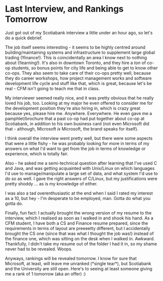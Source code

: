 # Last Interview, and Rankings Tomorrow

Just got out of my Scotiabank interview a little under an hour ago, so let's do a quick debrief.

The job itself seems interesting - it seems to be highly centred around building/maintaining systems and infrastructure to supplement large global trading (!finance!). This is coincidentally an area I know next to nothing about (!learning!). It's also in downtown Toronto, and they hire a *ton* of co-op students, so bonus points for city life and being able to get to know other co-ops. They also seem to take care of their co-ops pretty well, because they do career workshops, how project management works and software development life cycle and stuff like that, which is great, because let's be real - CFM isn't going to teach me that in class.

My interviewer seemed really nice, and it was pretty obvious that he really loved his job, too. Looking at my major he even offered to consider me for the development position they're also hiring in, which is crazy great because yes, please hire me. Anywhere. Everywhere. He even gave me a pamphlet/brochure that a past co-op had put together about co-op at Scotiabank, in addition to his own business card (not even Microsoft did that - although, Microsoft *is* Microsoft, the brand speaks for itself).

I think overall the interview went pretty well, but there were some aspects that were a little fishy - he was probably looking for more in terms of my answers on what I'd want to get from the job in terms of knowledge or experience, which is totally fair.

Also - he asked me a semi-technical question after learning that I've used C and Java, and was getting acquainted with Unix/Linux on which languages I'd use to manage/manipulate a large set of data, and what system I'd use to do so as well. I gave the right answers of C/Linux, but my justifications were pretty shoddy ... as is my knowledge of either.

I was also a tad overenthusiastic at the end when I said I rated my interest as a 10, but hey - I'm desperate to be employed, man. Gotta do what you gotta do.

Finally, fun fact: I actually brought the wrong version of my resume to the interview, which I realised as soon as I walked in and shook his hand. As a CFM student, I have both a CS and Finance resume prepared, since the requirements in terms of layout are preeeetty different, but I accidentally brought the CS one (since that was what I thought the job was!) instead of the finance one, which was sitting on the desk when I walked in. Awkward. Thankfully, I didn't take my resume out of the folder I had it in, so my shame never had to be revealed. Woops.

Anyways, rankings will be revealed tomorrow. I know for sure that Microsoft, at least, will leave me unranked (\*single tear\*), but Scotiabank and the University are still open. Here's to seeing at least someone giving me a rank of 1 tomorrow (aka an offer) :)
